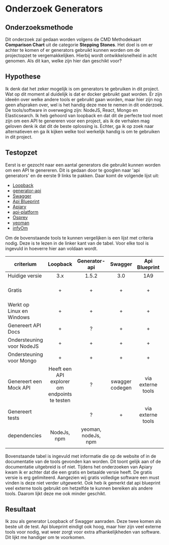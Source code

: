 # Onderzoek Generators

## Onderzoeksmethode

Dit onderzoek zal gedaan worden volgens de CMD Methodekaart **Comparison Chart** uit de categorie **Stepping Stones**. Het doel is om er achter te komen of er generators gebruikt kunnen worden om de projectopzet te vergemakkelijken. Hierbij wordt ontwikkelsnelheid in acht genomen. Als dit kan, welke zijn hier dan geschikt voor?

## Hypothese

Ik denk dat het zeker mogelijk is om generators te gebruiken in dit project. Wat op dit moment al duidelijk is dat er docker gebruikt gaat worden. Er zijn ideeën over welke andere tools er gebruikt gaan worden, maar hier zijn nog geen afspraken over, wel is het handig deze mee te nemen in dit onderzoek. De tools/software in overweging zijn: NodeJS, React, Mongo en Elasticsearch. Ik heb gehoord van loopback en dat dit de perfecte tool moet zijn om een API te genereren voor een project, als ik de verhalen mag geloven denk ik dat dit de beste oplossing is. Echter, ga ik op zoek naar alternatieven en ga ik kijken welke tool werkelijk handig is om te gebruiken in dit project.

## Testopzet

Eerst is er gezocht naar een aantal generators die gebruikt kunnen worden om een API te genereren. Dit is gedaan door te googlen naar 'api generators' en de eerste 9 links te pakken. Daar komt de volgende lijst uit:

- [Loopback](https://loopback.io/)
- [generator-api](https://www.npmjs.com/package/generator-api)
- [Swagger](https://swagger.io/)
- [Api Blueprint](https://apiblueprint.org/)
- [Apiary](https://apiary.io/)
- [api-platform](https://api-platform.com/)
- [Osprey](https://github.com/mulesoft/osprey)
- [yeoman](http://yeoman.io/generator/)
- [infyOm](http://labs.infyom.com/laravelgenerator/)

Om de bovenstaande tools te kunnen vergelijken is een lijst met criteria nodig. Deze is te lezen in de linker kant van de tabel. Voor elke tool is ingevuld in hoeverre hier aan voldaan wordt.

| criterium                 |                    Loopback                   |    Generator-api    |     Swagger     |   Api Blueprint   |          Apiary          |      api-platform      |          Ospray          |
|---------------------------|:---------------------------------------------:|:-------------------:|:---------------:|:-----------------:|:------------------------:|:----------------------:|:------------------------:|
| Huidige versie            |                      3.x                      |        1.5.2        |       3.0       |        1A9        |             ?            |          2.1.3         |            1.0           |
| Gratis                    |                       +                       |          +          |        +        |         +         | Free plan is gelimiteerd |            +           |             +            |
| Werkt op Linux en Windows |                       +                       |          +          |        +        |         +         |                          | via composer of docker |             ?            |
| Genereert API Docs        |                       +                       |          ?          |        +        |         +         |                          |            +           |             -            |
| Ondersteuning voor NodeJS |                       +                       |          +          |        +        |         +         |                          |            -           |             +            |
| Ondersteuning voor Mongo  |                       +                       |          +          |        +        |         +         |                          |            +           |             ?            |
| Genereert een Mock API    | Heeft een API explorer om endpoints te testen |          ?          | swagger codegen | via externe tools |                          |            +           |             ?            |
| Genereert tests           |                                               |          ?          |        +        | via externe tools |                          |            +           |             ?            |
| dependencies              |                  NodeJs, npm                  | yeoman, nodeJs, npm |                 |                   |                          |                        | Raml API definition, npm |
|                           |                                               |                     |                 |                   |                          |                        |                          |

Bovenstaande tabel is ingevuld met informatie die op de website of in de documentatie van de tools gevonden kan worden. Dit toont gelijk aan of de documentatie uitgebreid is of niet.
Tijdens het onderzoeken van Apiary kwam ik er achter dat die een gratis en betaalde versie heeft. De gratis versie is erg gelimiteerd. Aangezien wij gratis volledige software een must vinden is deze niet verder uitgewerkt. Ook heb ik gemerkt dat api blueprint veel externe tools gebruikt om hetzelfde te kunnen bereiken als andere tools. Daarom lijkt deze me ook minder geschikt.

## Resultaat

Ik zou als generator Loopback of Swagger aanraden. Deze twee komen als beste uit de test. Api blueprint eindigt ook hoog, maar hier zijn veel externe tools voor nodig, wat weer zorgt voor extra afhankelijkheden van software. Dit lijkt me handiger om te voorkomen.
